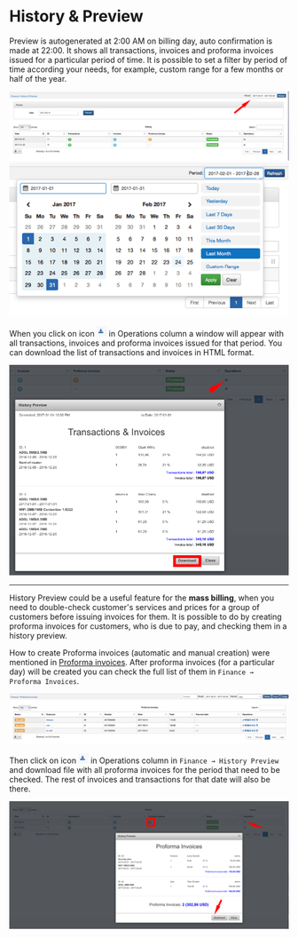 History & Preview
==========

Preview is autogenerated at 2:00 AM on billing day, auto confirmation is made at 22:00. It shows all transactions, invoices and proforma invoices issued for a particular period of time. It is possible to set a filter by period of time  according your needs, for example, custom range for a few months or half of the year.

![History](history.png)
![Period](period.png)

When you click on icon ![Download icon](download_icon.png) in Operations column a window will appear with all transactions, invoices and proforma invoices issued for that period. You can download the list of transactions and invoices in HTML format.

![Preview](preview.png)


---
History Preview could be a useful feature for the **mass billing**, when you need to double-check customer's services and prices for a group of customers before issuing invoices for them. It is possible to do by creating proforma invoices for customers, who is due to pay, and checking them in a history preview.


How to create Proforma invoices (automatic and manual creation) were mentioned  in [Proforma invoices](../proforma_invoices/proforma_invoices.md). After proforma invoices (for a particular day) will be created you can check the full list of them in `Finance → Proforma Invoices`.

![List](list.png)


Then click on icon ![Download](download_icon.png) in Operations column in `Finance → History Preview` and download file with all proforma invoices for the period that need to be checked. The rest of invoices and transactions for that date will also be there.

![Preview](preview1.png)

